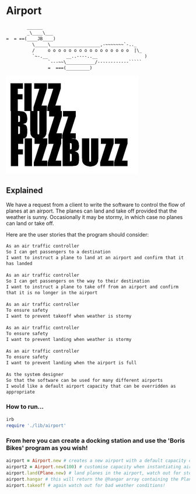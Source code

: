 Airport
=======

```
        ______
        _\____\___
=  = ==(____JB____)
          \_____\___________________,-~~~~~~~`-.._
          /     o o o o o o o o o o o o o o o o  |\_
          `~-.__       __..----..__                  )
                `---~~\___________/------------`````
                =  ===(_________)

```

![Alt text](https://github.com/JessicaBarclay/fizzbuzz/blob/master/public/fizzbuzz.jpg "fizzbuzz")


Explained
-----

We have a request from a client to write the software to control the flow of planes at an airport. The planes can land and take off provided that the weather is sunny. Occasionally it may be stormy, in which case no planes can land or take off.  


Here are the user stories that the program should consider:

```
As an air traffic controller
So I can get passengers to a destination
I want to instruct a plane to land at an airport and confirm that it has landed

As an air traffic controller
So I can get passengers on the way to their destination
I want to instruct a plane to take off from an airport and confirm that it is no longer in the airport

As an air traffic controller
To ensure safety
I want to prevent takeoff when weather is stormy

As an air traffic controller
To ensure safety
I want to prevent landing when weather is stormy

As an air traffic controller
To ensure safety
I want to prevent landing when the airport is full

As the system designer
So that the software can be used for many different airports
I would like a default airport capacity that can be overridden as appropriate
```


### How to run...

```ruby
irb
require './lib/airport'
```

### From here you can create a docking station and use the 'Boris Bikes' program as you wish!

```ruby
airport = Airport.new # creates a new airport with a default capacity of 10
airport2 = Airport.new(100) # customise capacity when instantiating airport class
airport.land(Plane.new) # land planes in the airport, watch out for stormy weather!
airport.hangar # this will return the @hangar array containing the Plane objects
airport.takeoff # again watch out for bad weather conditions!
```
